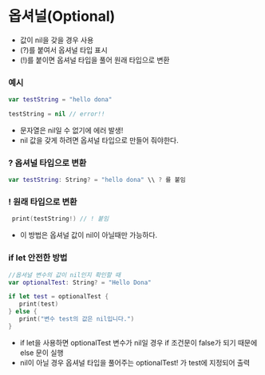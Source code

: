 # 옵셔널(Optional)
 - 값이 nil을 갖을 경우 사용
 - (?)를 붙여서 옵셔널 타입 표시
 - (!)를 붙이면 옵셔널 타입을 풀어 원래 타입으로 변환 
 
 ### 예시
 ```swift
 var testString = "hello dona"
 
 testString = nil // error!!
 ```
- 문자열은 nil일 수 없기에 에러 발생!
- nil 값을 갖게 하려면 옵셔널 타입으로 만들어 줘야한다.
 
 ### ? 옵셔널 타입으로 변환
 ```swift
 var testString: String? = "hello dona" \\ ? 를 붙임
 ```

### ! 원래 타입으로 변환
```swift
 print(testString!) // ! 붙임
```
- 이 방법은 옵셔널 값이 nil이 아닐때만 가능하다.

 ### if let 안전한 방법 
 ```swift
//옵셔널 변수의 값이 nil인지 확인할 때
var optionalTest: String? = "Hello Dona"
 
 if let test = optionalTest {
    print(test)
 } else {
    print("변수 test의 값은 nil입니다.")
 }
```
- if let을 사용하면 optionalTest 변수가 nil일 경우 if 조건문이 false가 되기 때문에 else 문이 실행
- nil이 아닐 경우 옵셔널 타입을 풀어주는 optionalTest! 가 test에 지정되어 출력 
 

